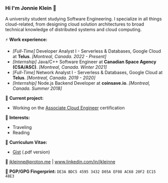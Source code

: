### Hi I'm Jonnie Klein 👋
A university student studying Software Engineering. I specialize in all things cloud-related, from designing cloud solution architectures to broad technical knowledge of distributed systems and cloud computing.

⚡ **Work experience:** <br>
- _[Full-Time]_ 
Developer Analyst I - Serverless & Databases, Google Cloud at **Telus**. _[Montreal, Canada. 2022 - Present]_
- _[Internship]_ Java/C++ Software Engineer at **Canadian Space Agency (CSA/ASC)**. _[Montreal, Canada. Winter 2021]_
- _[Full-Time]_ Network Analyst I - Serverless & Databases, Google Cloud at **Telus**. _[Montreal, Canada. 2019 - 2020]_
- _[Internship]_ Node.js Backend Developer at **coinsave.io**. _[Montreal, Canada. Summer 2018]_

🔭 **Current project:**
- Working on the [Associate Cloud Engineer](https://cloud.google.com/certification/cloud-engineer) certification

🌱 **Interests:**
- Traveling
- Reading


📜 **Curriculum Vitae:**
- [Gist](https://gist.github.com/JKleinne/c56e9906bd509c3af0200f778343428b) (.pdf version)

💬 [jkleinne@proton.me](mailto:jkleinne@proton.me) | www.linkedin.com/in/jkleinne

🔑 **PGP/GPG Fingerprint:** `DE3A BDC5 4595 3432 D05A EF08 AC68 20F2 EC15 48E3`

<!--[![Top Langs](https://github-readme-stats.vercel.app/api/top-langs/?username=jkleinne&layout=compact&hide=tex)](https://github.com/anuraghazra/github-readme-stats)-->

<!--
**JKleinne/JKleinne** is a ✨ _special_ ✨ repository because its `README.md` (this file) appears on your GitHub profile.
